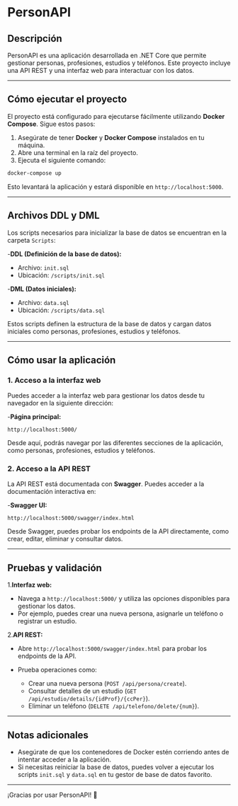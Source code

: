 
# PersonAPI

## Descripción

PersonAPI es una aplicación desarrollada en .NET Core que permite gestionar personas, profesiones, estudios y teléfonos. Este proyecto incluye una API REST y una interfaz web para interactuar con los datos.

---

## Cómo ejecutar el proyecto

El proyecto está configurado para ejecutarse fácilmente utilizando **Docker Compose**. Sigue estos pasos:

1. Asegúrate de tener **Docker** y **Docker Compose** instalados en tu máquina.
2. Abre una terminal en la raíz del proyecto.
3. Ejecuta el siguiente comando:

```bash
docker-compose up
```

Esto levantará la aplicación y estará disponible en `http://localhost:5000`.

---

## Archivos DDL y DML

Los scripts necesarios para inicializar la base de datos se encuentran en la carpeta `Scripts`:

-**DDL (Definición de la base de datos):**

- Archivo: `init.sql`
- Ubicación: `/scripts/init.sql`

-**DML (Datos iniciales):**

- Archivo: `data.sql`
- Ubicación: `/scripts/data.sql`

Estos scripts definen la estructura de la base de datos y cargan datos iniciales como personas, profesiones, estudios y teléfonos.

---

## Cómo usar la aplicación

### 1. Acceso a la interfaz web

Puedes acceder a la interfaz web para gestionar los datos desde tu navegador en la siguiente dirección:

-**Página principal:**

  `http://localhost:5000/`

Desde aquí, podrás navegar por las diferentes secciones de la aplicación, como personas, profesiones, estudios y teléfonos.

### 2. Acceso a la API REST

La API REST está documentada con **Swagger**. Puedes acceder a la documentación interactiva en:

-**Swagger UI:**

  `http://localhost:5000/swagger/index.html`

Desde Swagger, puedes probar los endpoints de la API directamente, como crear, editar, eliminar y consultar datos.

---

## Pruebas y validación

1.**Interfaz web:**

- Navega a `http://localhost:5000/` y utiliza las opciones disponibles para gestionar los datos.
- Por ejemplo, puedes crear una nueva persona, asignarle un teléfono o registrar un estudio.

2.**API REST:**

- Abre `http://localhost:5000/swagger/index.html` para probar los endpoints de la API.
- Prueba operaciones como:

  - Crear una nueva persona (`POST /api/persona/create`).
  - Consultar detalles de un estudio (`GET /api/estudio/details/{idProf}/{ccPer}`).
  - Eliminar un teléfono (`DELETE /api/telefono/delete/{num}`).

---

## Notas adicionales

- Asegúrate de que los contenedores de Docker estén corriendo antes de intentar acceder a la aplicación.
- Si necesitas reiniciar la base de datos, puedes volver a ejecutar los scripts `init.sql` y `data.sql` en tu gestor de base de datos favorito.

---

¡Gracias por usar PersonAPI! 🚀
